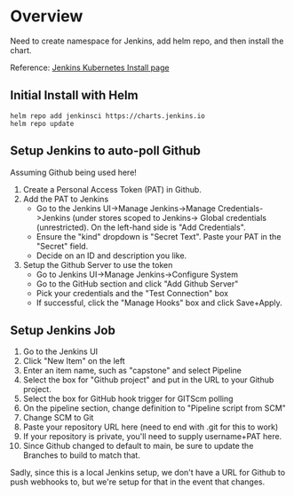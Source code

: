 # Overview

Need to create namespace for Jenkins, add helm repo, and then install the chart.

Reference: [Jenkins Kubernetes Install page](https://www.jenkins.io/doc/book/installing/kubernetes/)

## Initial Install with Helm

```
helm repo add jenkinsci https://charts.jenkins.io
helm repo update
```


## Setup Jenkins to auto-poll Github

Assuming Github being used here!

1) Create a Personal Access Token (PAT) in Github.
2) Add the PAT to Jenkins
    -  Go to the Jenkins UI->Manage Jenkins->Manage Credentials->Jenkins (under stores scoped to Jenkins->
        Global credentials (unrestricted). On the left-hand side is "Add Credentials".
    - Ensure the "kind" dropdown is "Secret Text". Paste your PAT in the "Secret" field.
    - Decide on an ID and description you like.
3) Setup the Github Server to use the token
    - Go to Jenkins UI->Manage Jenkins->Configure System
    - Go to the GitHub section and click "Add Github Server"
    - Pick your credentials and the "Test Connection" box
    - If successful, click the "Manage Hooks" box and click Save+Apply.

## Setup Jenkins Job

1) Go to the Jenkins UI
2) Click "New Item" on the left
3) Enter an item name, such as "capstone" and select Pipeline
4) Select the box for "Github project" and put in the URL to your Github project.
5) Select the box for GitHub hook trigger for GITScm polling
6) On the pipeline section, change definition to "Pipeline script from SCM"
7) Change SCM to Git
8) Paste your repository URL here (need to end with .git for this to work)
9) If your repository is private, you'll need to supply username+PAT here.
10) Since Github changed to default to main, be sure to update the Branches to build to match that.

Sadly, since this is a local Jenkins setup, we don't have a URL for Github to push webhooks to,
but we're setup for that in the event that changes.
